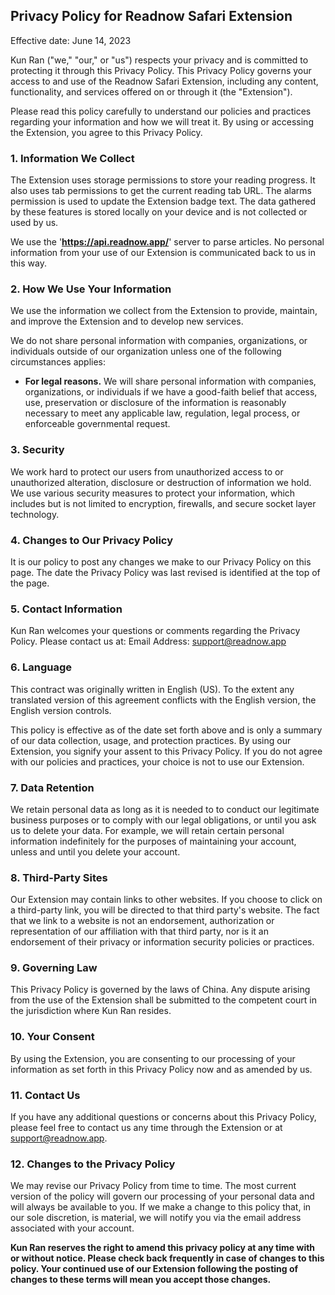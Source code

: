 
## Privacy Policy for Readnow Safari Extension

Effective date: June 14, 2023

Kun Ran ("we," "our," or "us") respects your privacy and is committed to protecting it through this Privacy Policy. This Privacy Policy governs your access to and use of the Readnow Safari Extension, including any content, functionality, and services offered on or through it (the "Extension").

Please read this policy carefully to understand our policies and practices regarding your information and how we will treat it. By using or accessing the Extension, you agree to this Privacy Policy.

<!--more-->

### 1. Information We Collect

The Extension uses storage permissions to store your reading progress. It also uses tab permissions to get the current reading tab URL. The alarms permission is used to update the Extension badge text. The data gathered by these features is stored locally on your device and is not collected or used by us.

We use the '**https://api.readnow.app/**' server to parse articles. No personal information from your use of our Extension is communicated back to us in this way.

### 2. How We Use Your Information

We use the information we collect from the Extension to provide, maintain, and improve the Extension and to develop new services.

We do not share personal information with companies, organizations, or individuals outside of our organization unless one of the following circumstances applies:

- **For legal reasons.** We will share personal information with companies, organizations, or individuals if we have a good-faith belief that access, use, preservation or disclosure of the information is reasonably necessary to meet any applicable law, regulation, legal process, or enforceable governmental request.

### 3. Security

We work hard to protect our users from unauthorized access to or unauthorized alteration, disclosure or destruction of information we hold. We use various security measures to protect your information, which includes but is not limited to encryption, firewalls, and secure socket layer technology.

### 4. Changes to Our Privacy Policy

It is our policy to post any changes we make to our Privacy Policy on this page. The date the Privacy Policy was last revised is identified at the top of the page.

### 5. Contact Information

Kun Ran welcomes your questions or comments regarding the Privacy Policy. Please contact us at:
Email Address: support@readnow.app

### 6. Language

This contract was originally written in English (US). To the extent any translated version of this agreement conflicts with the English version, the English version controls.

This policy is effective as of the date set forth above and is only a summary of our data collection, usage, and protection practices. By using our Extension, you signify your assent to this Privacy Policy. If you do not agree with our policies and practices, your choice is not to use our Extension.

### 7. Data Retention

We retain personal data as long as it is needed to to conduct our legitimate business purposes or to comply with our legal obligations, or until you ask us to delete your data. For example, we will retain certain personal information indefinitely for the purposes of maintaining your account, unless and until you delete your account.

### 8. Third-Party Sites

Our Extension may contain links to other websites. If you choose to click on a third-party link, you will be directed to that third party's website. The fact that we link to a website is not an endorsement, authorization or representation of our affiliation with that third party, nor is it an endorsement of their privacy or information security policies or practices.

### 9. Governing Law

This Privacy Policy is governed by the laws of China. Any dispute arising from the use of the Extension shall be submitted to the competent court in the jurisdiction where Kun Ran resides.

### 10. Your Consent

By using the Extension, you are consenting to our processing of your information as set forth in this Privacy Policy now and as amended by us.

### 11. Contact Us

If you have any additional questions or concerns about this Privacy Policy, please feel free to contact us any time through the Extension or at support@readnow.app.

### 12. Changes to the Privacy Policy

We may revise our Privacy Policy from time to time. The most current version of the policy will govern our processing of your personal data and will always be available to you. If we make a change to this policy that, in our sole discretion, is material, we will notify you via the email address associated with your account.

**Kun Ran reserves the right to amend this privacy policy at any time with or without notice. Please check back frequently in case of changes to this policy. Your continued use of our Extension following the posting of changes to these terms will mean you accept those changes.**

